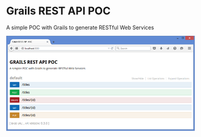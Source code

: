 # Grails REST API POC
A simple POC with Grails to generate RESTful Web Services

![Swagger UI](/docs/swagger-ui.png?raw=true "Swagger UI")
